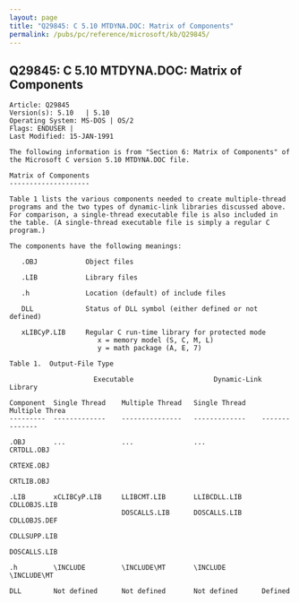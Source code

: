 ```yaml
---
layout: page
title: "Q29845: C 5.10 MTDYNA.DOC: Matrix of Components"
permalink: /pubs/pc/reference/microsoft/kb/Q29845/
---
```


## Q29845: C 5.10 MTDYNA.DOC: Matrix of Components

	Article: Q29845
	Version(s): 5.10   | 5.10
	Operating System: MS-DOS | OS/2
	Flags: ENDUSER |
	Last Modified: 15-JAN-1991
	
	The following information is from "Section 6: Matrix of Components" of
	the Microsoft C version 5.10 MTDYNA.DOC file.
	
	Matrix of Components
	--------------------
	
	Table 1 lists the various components needed to create multiple-thread
	programs and the two types of dynamic-link libraries discussed above.
	For comparison, a single-thread executable file is also included in
	the table. (A single-thread executable file is simply a regular C
	program.)
	
	The components have the following meanings:
	
	   .OBJ            Object files
	
	   .LIB            Library files
	
	   .h              Location (default) of include files
	
	   DLL             Status of DLL symbol (either defined or not defined)
	
	   xLIBCyP.LIB     Regular C run-time library for protected mode
	                      x = memory model (S, C, M, L)
	                      y = math package (A, E, 7)
	
	Table 1.  Output-File Type
	
	                     Executable                    Dynamic-Link Library
	
	Component  Single Thread    Multiple Thread   Single Thread    Multiple Threa
	---------  -------------    ---------------   -------------    --------------
	
	.OBJ       ...              ...               ...              CRTDLL.OBJ
	                                                               CRTEXE.OBJ
	                                                               CRTLIB.OBJ
	
	.LIB       xCLIBCyP.LIB     LLIBCMT.LIB       LLIBCDLL.LIB     CDLLOBJS.LIB
	                            DOSCALLS.LIB      DOSCALLS.LIB     CDLLOBJS.DEF
	                                                               CDLLSUPP.LIB
	                                                               DOSCALLS.LIB
	
	.h         \INCLUDE         \INCLUDE\MT       \INCLUDE         \INCLUDE\MT
	
	DLL        Not defined      Not defined       Not defined      Defined
